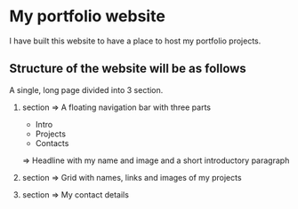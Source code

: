 # My portfolio website
I have built this website to have a place to host my portfolio projects.

## Structure of the website will be as follows

A single, long page divided into 3 section.

1. section
   => A floating navigation bar with three parts
   - Intro
   - Projects
   - Contacts

   => Headline with my name and image and a short introductory paragraph
   
3. section
   => Grid with names, links and images of my projects
   
5. section
   => My contact details
